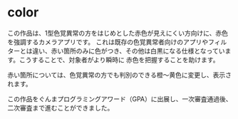 # color

この作品は、1型色覚異常の方をはじめとした赤色が見えにくい方向けに、赤色を強調するカメラアプリです。
これは既存の色覚異常者向けのアプリやフィルターとは違い、赤い箇所のみに色がつき、その他は白黒になる仕様となっています。こうすることで、対象者がより瞬時に
赤色を把握することを助けます。

赤い箇所については、色覚異常の方でも判別のできる橙～黄色に変更し、表示されます。

この作品をぐんまプログラミングアワード（GPA）に出展し、一次審査通過後、二次審査まで進むことができました。
